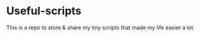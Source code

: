 # Useful-scripts
This is a repo to store &amp; share my tiny scripts that made my life easier a lot.
